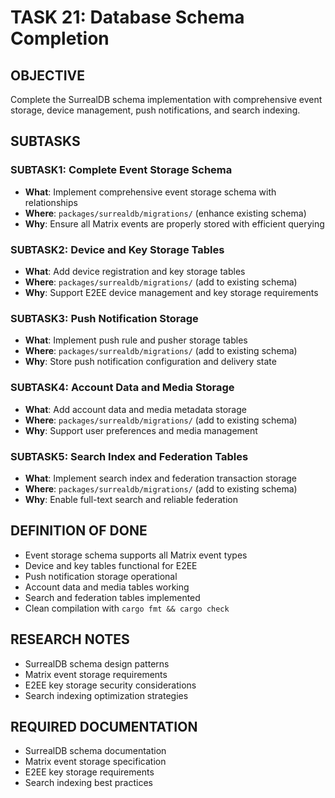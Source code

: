 # TASK 21: Database Schema Completion

## OBJECTIVE
Complete the SurrealDB schema implementation with comprehensive event storage, device management, push notifications, and search indexing.

## SUBTASKS

### SUBTASK1: Complete Event Storage Schema
- **What**: Implement comprehensive event storage schema with relationships
- **Where**: `packages/surrealdb/migrations/` (enhance existing schema)
- **Why**: Ensure all Matrix events are properly stored with efficient querying

### SUBTASK2: Device and Key Storage Tables
- **What**: Add device registration and key storage tables
- **Where**: `packages/surrealdb/migrations/` (add to existing schema)
- **Why**: Support E2EE device management and key storage requirements

### SUBTASK3: Push Notification Storage
- **What**: Implement push rule and pusher storage tables
- **Where**: `packages/surrealdb/migrations/` (add to existing schema)
- **Why**: Store push notification configuration and delivery state

### SUBTASK4: Account Data and Media Storage
- **What**: Add account data and media metadata storage
- **Where**: `packages/surrealdb/migrations/` (add to existing schema)
- **Why**: Support user preferences and media management

### SUBTASK5: Search Index and Federation Tables
- **What**: Implement search index and federation transaction storage
- **Where**: `packages/surrealdb/migrations/` (add to existing schema)
- **Why**: Enable full-text search and reliable federation

## DEFINITION OF DONE
- Event storage schema supports all Matrix event types
- Device and key tables functional for E2EE
- Push notification storage operational
- Account data and media tables working
- Search and federation tables implemented
- Clean compilation with `cargo fmt && cargo check`

## RESEARCH NOTES
- SurrealDB schema design patterns
- Matrix event storage requirements
- E2EE key storage security considerations
- Search indexing optimization strategies

## REQUIRED DOCUMENTATION
- SurrealDB schema documentation
- Matrix event storage specification
- E2EE key storage requirements
- Search indexing best practices